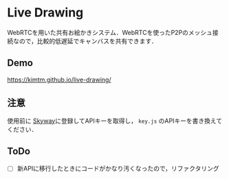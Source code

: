# Live Drawing
WebRTCを用いた共有お絵かきシステム．WebRTCを使ったP2Pのメッシュ接続なので，比較的低遅延でキャンバスを共有できます．

## Demo
  https://kimtm.github.io/live-drawing/

## 注意
使用前に [Skyway](https://webrtc.ecl.ntt.com/)に登録してAPIキーを取得し， `key.js` のAPIキーを書き換えてください．
  
## ToDo
 * [ ] 新APIに移行したときにコードがかなり汚くなったので，リファクタリング


